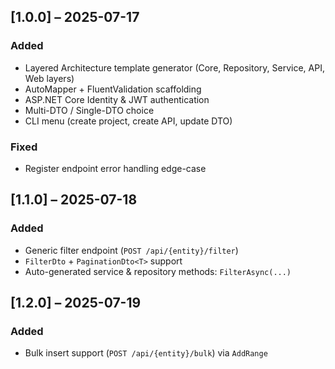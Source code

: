 ## [1.0.0] – 2025-07-17
### Added
- Layered Architecture template generator (Core, Repository, Service, API, Web layers)  
- AutoMapper + FluentValidation scaffolding  
- ASP.NET Core Identity & JWT authentication  
- Multi-DTO / Single-DTO choice  
- CLI menu (create project, create API, update DTO)

### Fixed
- Register endpoint error handling edge-case

## [1.1.0] – 2025-07-18
### Added
- Generic filter endpoint (`POST /api/{entity}/filter`)  
- `FilterDto` + `PaginationDto<T>` support  
- Auto-generated service & repository methods: `FilterAsync(...)`

## [1.2.0] – 2025-07-19
### Added
- Bulk insert support (`POST /api/{entity}/bulk`) via `AddRange`
